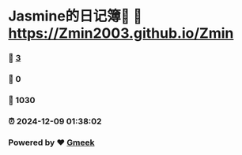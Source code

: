 # Jasmine的日记簿📒 :link: https://Zmin2003.github.io/Zmin 
### :page_facing_up: [3](https://Zmin2003.github.io/Zmin/tag.html) 
### :speech_balloon: 0 
### :hibiscus: 1030 
### :alarm_clock: 2024-12-09 01:38:02 
### Powered by :heart: [Gmeek](https://github.com/Meekdai/Gmeek)
